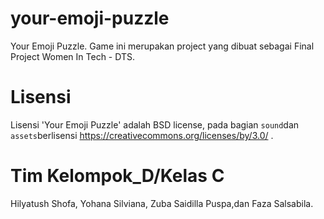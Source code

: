 # your-emoji-puzzle
Your Emoji Puzzle. Game ini merupakan project yang dibuat sebagai Final Project Women In Tech - DTS. 

# Lisensi
Lisensi 'Your Emoji Puzzle' adalah BSD license, pada bagian `sound`dan `assets`berlisensi https://creativecommons.org/licenses/by/3.0/ .

# Tim Kelompok_D/Kelas C
Hilyatush Shofa, Yohana Silviana, Zuba Saidilla Puspa,dan Faza Salsabila.



